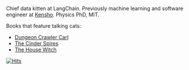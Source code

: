 Chief data kitten at LangChain. Previously machine learning and software engineer at [Kensho](https://kensho.com/). Physics PhD, MIT.

Books that feature talking cats:

* [Dungeon Crawler Carl](https://en.wikipedia.org/wiki/Dungeon_Crawler_Carl)
* [The Cinder Spires](https://en.wikipedia.org/wiki/The_Aeronaut%27s_Windlass)
* [The House Witch](https://www.amazon.com/House-Witch-Humorous-Romantic-Fantasy/dp/1039410251)


[![Hits](https://www.sproul.dev/api/gh-viewer)](https://www.sproul.dev/api/gh-viewer)
